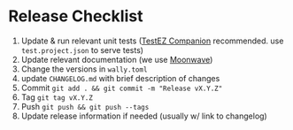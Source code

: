 # Release Checklist
1. Update & run relevant unit tests ([TestEZ Companion](https://github.com/tacheometry/testez-companion) recommended. use `test.project.json` to serve tests)
2. Update relevant documentation (we use [Moonwave](https://github.com/evaera/moonwave))
2. Change the versions in `wally.toml`
3. update `CHANGELOG.md` with brief description of changes
4. Commit `git add . && git commit -m "Release vX.Y.Z"`
5. Tag `git tag vX.Y.Z`
6. Push `git push && git push --tags`
7. Update release information if needed (usually w/ link to changelog)